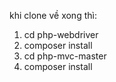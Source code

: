 khi clone về xong thì:
1. cd php-webdriver
2. composer install
3. cd php-mvc-master
4. composer install